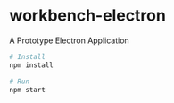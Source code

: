 # workbench-electron

A Prototype Electron Application

```bash
# Install
npm install

# Run
npm start
```
